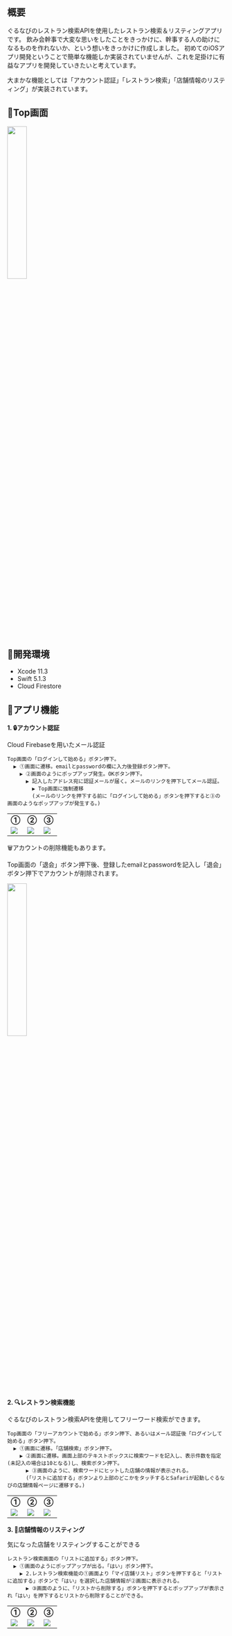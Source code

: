 ## 概要
ぐるなびのレストラン検索APIを使用したレストラン検索＆リスティングアプリです。
飲み会幹事で大変な思いをしたことをきっかけに、幹事する人の助けになるものを作れないか、という想いをきっかけに作成しました。
初めてのiOSアプリ開発ということで簡単な機能しか実装されていませんが、これを足掛けに有益なアプリを開発していきたいと考えています。

大まかな機能としては「アカウント認証」「レストラン検索」「店舗情報のリスティング」が実装されています。

## :iphone:Top画面
<img src="https://user-images.githubusercontent.com/54034385/75360936-da40c400-58f9-11ea-864e-c5d44a3c9a3f.png" width=30% height=30%>

## :beers:開発環境
* Xcode 11.3
* Swift 5.1.3
* Cloud Firestore

## :beers:アプリ機能
**1. :lock:アカウント認証**

Cloud Firebaseを用いたメール認証

    Top画面の「ログインして始める」ボタン押下。
      ▶️ ①画面に遷移。emailとpasswordの欄に入力後登録ボタン押下。
        ▶️ ②画面のようにポップアップ発生。OKボタン押下。
          ▶️ 記入したアドレス宛に認証メールが届く。メールのリンクを押下してメール認証。
            ▶️ Top画面に強制遷移
            (メールのリンクを押下する前に「ログインして始める」ボタンを押下すると③の画面のようなポップアップが発生する。)

<table>
<tr>
<th>①</th>
<th>②</th>
<th>③</th>
</tr>
<tr>
<td><img src="https://user-images.githubusercontent.com/54034385/75360130-ba5cd080-58f8-11ea-9e64-271275fe10e2.png"></td>
<td><img src="https://user-images.githubusercontent.com/54034385/75363621-b54e5000-58fd-11ea-873c-3600bc2f9459.png"></td>
<td><img src="https://user-images.githubusercontent.com/54034385/75360692-87ffa300-58f9-11ea-9e12-8ebc864fa0ae.png"></td>
</tr>
</table>


:wastebasket:アカウントの削除機能もあります。

Top画面の「退会」ボタン押下後、登録したemailとpasswordを記入し「退会」ボタン押下でアカウントが削除されます。

<img src="https://user-images.githubusercontent.com/54034385/76066032-1518bb00-5fd0-11ea-960f-470caddbac30.png" width=30% height=30%>

**2. :mag:レストラン検索機能**

ぐるなびのレストラン検索APIを使用してフリーワード検索ができます。

    Top画面の「フリーアカウントで始める」ボタン押下、あるいはメール認証後「ログインして始める」ボタン押下。
      ▶️ ①画面に遷移。「店舗検索」ボタン押下。
        ▶️ ②画面に遷移。画面上部のテキストボックスに検索ワードを記入し、表示件数を指定(未記入の場合は10となる)し、検索ボタン押下。
          ▶️ ③画面のように、検索ワードにヒットした店舗の情報が表示される。
          (「リストに追加する」ボタンより上部のどこかをタッチするとSafariが起動しぐるなびの店舗情報ページに遷移する。)

<table>
<tr>
<th>①</th>
<th>②</th>
<th>③</th>
</tr>
<tr>
<td><img src="https://user-images.githubusercontent.com/54034385/75365080-08c19d80-5900-11ea-8dea-ad46d05ed09d.png"></td>
<td><img src="https://user-images.githubusercontent.com/54034385/75365087-0bbc8e00-5900-11ea-80f2-a40114ad0fcd.png"></td>
<td><img src="https://user-images.githubusercontent.com/54034385/75365090-0c552480-5900-11ea-8c62-be9662ab55bb.png"></td>
</tr>
</table>

**3. :green_book:店舗情報のリスティング**

気になった店舗をリスティングすることができる

    レストラン検索画面の「リストに追加する」ボタン押下。
      ▶️ ①画面のようにポップアップが出る。「はい」ボタン押下。
        ▶️ 2.レストラン検索機能の①画面より「マイ店舗リスト」ボタンを押下すると「リストに追加する」ボタンで「はい」を選択した店舗情報が②画面に表示される。
          ▶️ ③画面のように、「リストから削除する」ボタンを押下するとポップアップが表示され「はい」を押下するとリストから削除することができる。

<table>
<tr>
<th>①</th>
<th>②</th>
<th>③</th>
</tr>
<tr>
<td><img src="https://user-images.githubusercontent.com/54034385/76065026-2791f500-5fce-11ea-824f-dcc715e9013d.png"></td>
<td><img src="https://user-images.githubusercontent.com/54034385/76065043-2cef3f80-5fce-11ea-9aa2-a444fc594d0b.png"></td>
<td><img src="https://user-images.githubusercontent.com/54034385/76065044-2e206c80-5fce-11ea-99fe-f5ad298e85eb.png"></td>
</tr>
</table>
